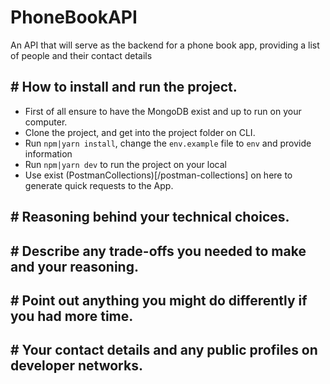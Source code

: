# PhoneBookAPI
An API that will serve as the backend for a phone book app, providing a list of people and their contact details

## # How to install and run the project.
- First of all ensure to have the MongoDB exist and up to run on your computer.
- Clone the project, and get into the project folder on CLI.
- Run `npm|yarn install`, change the `env.example` file to `env` and provide information
- Run `npm|yarn dev` to run the project on your local
- Use exist (PostmanCollections)[/postman-collections] on here to generate quick requests to the App.

## # Reasoning behind your technical choices.

## # Describe any trade-offs you needed to make and your reasoning.

## # Point out anything you might do differently if you had more time.

## # Your contact details and any public profiles on developer networks.

